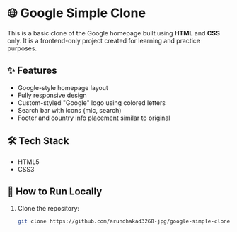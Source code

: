 # 🌐 Google Simple Clone

This is a basic clone of the Google homepage built using **HTML** and **CSS** only. It is a frontend-only project created for learning and practice purposes.

## ✨ Features

- Google-style homepage layout
- Fully responsive design
- Custom-styled "Google" logo using colored letters
- Search bar with icons (mic, search)
- Footer and country info placement similar to original

## 🛠️ Tech Stack

- HTML5
- CSS3

## 🚀 How to Run Locally

1. Clone the repository:
   ```bash
   git clone https://github.com/arundhakad3268-jpg/google-simple-clone.git
